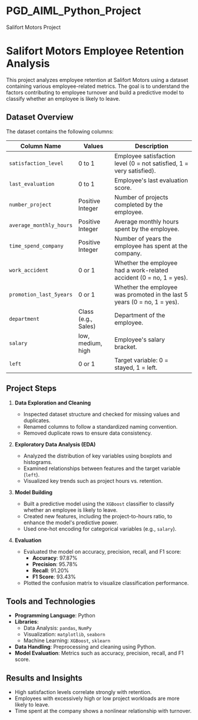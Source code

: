 # PGD_AIML_Python_Project
Salifort Motors Project

# Salifort Motors Employee Retention Analysis

This project analyzes employee retention at Salifort Motors using a dataset containing various employee-related metrics. The goal is to understand the factors contributing to employee turnover and build a predictive model to classify whether an employee is likely to leave.

## Dataset Overview

The dataset contains the following columns:

| Column Name            | Values              | Description                                                                 |
|------------------------|---------------------|-----------------------------------------------------------------------------|
| `satisfaction_level`   | 0 to 1              | Employee satisfaction level (0 = not satisfied, 1 = very satisfied).        |
| `last_evaluation`      | 0 to 1              | Employee's last evaluation score.                                           |
| `number_project`       | Positive Integer    | Number of projects completed by the employee.                               |
| `average_monthly_hours`| Positive Integer    | Average monthly hours spent by the employee.                                |
| `time_spend_company`   | Positive Integer    | Number of years the employee has spent at the company.                      |
| `work_accident`        | 0 or 1              | Whether the employee had a work-related accident (0 = no, 1 = yes).         |
| `promotion_last_5years`| 0 or 1              | Whether the employee was promoted in the last 5 years (0 = no, 1 = yes).    |
| `department`           | Class (e.g., Sales)| Department of the employee.                                                 |
| `salary`               | low, medium, high  | Employee's salary bracket.                                                  |
| `left`                 | 0 or 1              | Target variable: 0 = stayed, 1 = left.                                      |

## Project Steps

1. **Data Exploration and Cleaning**  
   - Inspected dataset structure and checked for missing values and duplicates.
   - Renamed columns to follow a standardized naming convention.
   - Removed duplicate rows to ensure data consistency.

2. **Exploratory Data Analysis (EDA)**  
   - Analyzed the distribution of key variables using boxplots and histograms.
   - Examined relationships between features and the target variable (`left`).
   - Visualized key trends such as project hours vs. retention.

3. **Model Building**  
   - Built a predictive model using the `XGBoost` classifier to classify whether an employee is likely to leave.
   - Created new features, including the project-to-hours ratio, to enhance the model's predictive power.
   - Used one-hot encoding for categorical variables (e.g., `salary`).

4. **Evaluation**  
   - Evaluated the model on accuracy, precision, recall, and F1 score:
     - **Accuracy**: 97.87%
     - **Precision**: 95.78%
     - **Recall**: 91.20%
     - **F1 Score**: 93.43%
   - Plotted the confusion matrix to visualize classification performance.

## Tools and Technologies

- **Programming Language**: Python
- **Libraries**: 
  - Data Analysis: `pandas`, `NumPy`
  - Visualization: `matplotlib`, `seaborn`
  - Machine Learning: `XGBoost`, `sklearn`
- **Data Handling**: Preprocessing and cleaning using Python.
- **Model Evaluation**: Metrics such as accuracy, precision, recall, and F1 score.

## Results and Insights

- High satisfaction levels correlate strongly with retention.
- Employees with excessively high or low project workloads are more likely to leave.
- Time spent at the company shows a nonlinear relationship with turnover.

